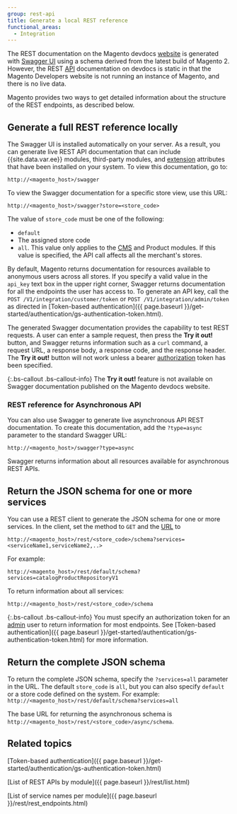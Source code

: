 ```yaml
---
group: rest-api
title: Generate a local REST reference
functional_areas:
  - Integration
---
```


The REST documentation on the Magento devdocs [website](https://glossary.magento.com/website) is generated with [Swagger UI](http://swagger.io) using a schema derived from the latest build of Magento 2. However, the REST [API](https://glossary.magento.com/api) documentation on devdocs is static in that the Magento Developers website is not running an instance of Magento, and there is no live data.

Magento provides two ways to get detailed information about the structure of the REST endpoints, as described below.

## Generate a full REST reference locally

The Swagger UI is installed automatically on your server. As a result, you can generate live REST API documentation that can include {{site.data.var.ee}} modules, third-party modules, and [extension](https://glossary.magento.com/extension) attributes that have been installed on your system. To view this documentation, go to:

`http://<magento_host>/swagger`

To view the Swagger documentation for a specific store view, use this URL:

 `http://<magento_host>/swagger?store=<store_code>`

 The value of `store_code` must be one of the following:

 * `default`
 * The assigned store code
 * `all`. This value only applies to the [CMS](https://glossary.magento.com/cms) and Product modules. If this value is specified, the API call affects all the merchant's stores.

By default, Magento returns documentation for resources available to anonymous users across all stores. If you specify a valid value in the `api_key` text box in the upper right corner, Swagger returns documentation for all the endpoints the user has access to. To generate an API key, call the `POST /V1/integration/customer/token` or `POST /V1/integration/admin/token` as directed in [Token-based authentication]({{ page.baseurl }}/get-started/authentication/gs-authentication-token.html).

The generated Swagger documentation provides the capability to test REST requests. A user can enter a sample request, then press the **Try it out!** button, and Swagger returns information such as a `curl` command, a request URL, a response body, a response code, and the response header. The **Try it out!** button will not work unless a bearer [authorization](https://glossary.magento.com/authorization) token has been specified.

{:.bs-callout .bs-callout-info}
The **Try it out!** feature is not available on Swagger documentation published on the Magento devdocs website.

### REST reference for Asynchronous API

You can also use Swagger to generate live asynchronous API REST documentation. To create this documentation, add the `?type=async` parameter to the standard Swagger URL:

`http://<magento_host>/swagger?type=async`

Swagger returns information about all resources available for asynchronous REST APIs.

## Return the JSON schema for one or more services

You can use a REST client to generate the JSON schema for one or more services. In the client, set the method to `GET` and the [URL](https://glossary.magento.com/url) to

`http://<magento_host>/rest/<store_code>/schema?services=<serviceName1,serviceName2,..>`

For example:

`http://<magento_host>/rest/default/schema?services=catalogProductRepositoryV1`

To return information about all services:

`http://<magento_host>/rest/<store_code>/schema`

{:.bs-callout .bs-callout-info}
You must specify an authorization token for an [admin](https://glossary.magento.com/admin) user to return information for most endpoints. See [Token-based authentication]({{ page.baseurl }}/get-started/authentication/gs-authentication-token.html) for more information.

## Return the complete JSON schema

To return the complete JSON schema, specify the `?services=all` parameter in the URL. The default `store_code` is `all`, but you can also specify `default` or a store code defined on the system. For example: `http://<magento_host>/rest/default/schema?services=all`

The base URL for returning the asynchronous schema is `http://<magento_host>/rest/<store_code>/async/schema`.

## Related topics

[Token-based authentication]({{ page.baseurl }}/get-started/authentication/gs-authentication-token.html)

[List of REST APIs by module]({{ page.baseurl }}/rest/list.html)

[List of service names per module]({{ page.baseurl }}/rest/rest_endpoints.html)
